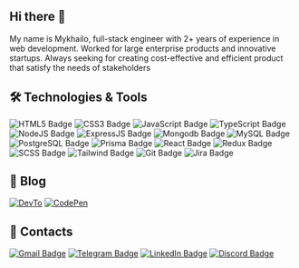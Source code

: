## Hi there 👋

My name is Mykhailo, full-stack engineer with 2+ years of experience in web development. Worked for large enterprise products and innovative startups. Always seeking for creating cost-effective and efficient product that satisfy the needs of stakeholders

## 🛠️ Technologies & Tools

![HTML5 Badge](https://img.shields.io/badge/HTML5-E34F26?style=for-the-badge&logo=html5&logoColor=white)
![CSS3 Badge](https://img.shields.io/badge/CSS3-1572B6?style=for-the-badge&logo=css3&logoColor=white)
![JavaScript Badge](https://img.shields.io/badge/JavaScript-F7DF1E?style=for-the-badge&logo=javascript&logoColor=black)
![TypeScript Badge](https://img.shields.io/badge/TypeScript-007ACC?style=for-the-badge&logo=typescript&logoColor=white)
![NodeJS Badge](https://img.shields.io/badge/Node.js-43853D?style=for-the-badge&logo=node.js&logoColor=white)
![ExpressJS Badge](https://img.shields.io/badge/Express.js-404D59?style=for-the-badge)
![Mongodb Badge](https://img.shields.io/badge/MongoDB-4EA94B?style=for-the-badge&logo=mongodb&logoColor=white)
![MySQL Badge](https://img.shields.io/badge/MySQL-00000F?style=for-the-badge&logo=mysql&logoColor=white)
![PostgreSQL Badge](https://img.shields.io/badge/PostgreSQL-316192?style=for-the-badge&logo=postgresql&logoColor=white)
![Prisma Badge](https://img.shields.io/badge/Prisma-3982CE?style=for-the-badge&logo=Prisma&logoColor=white)
![React Badge](https://img.shields.io/badge/React-20232A?style=for-the-badge&logo=react&logoColor=61DAFB)
![Redux Badge](https://img.shields.io/badge/Redux-593D88?style=for-the-badge&logo=redux&logoColor=white)
![SCSS Badge](https://img.shields.io/badge/Sass-CC6699?style=for-the-badge&logo=sass&logoColor=white)
![Tailwind Badge](https://img.shields.io/badge/Tailwind_CSS-38B2AC?style=for-the-badge&logo=tailwind-css&logoColor=white)
![Git Badge](https://img.shields.io/badge/GIT-E44C30?style=for-the-badge&logo=git&logoColor=white)
![Jira Badge](https://img.shields.io/badge/Jira-0052CC?style=for-the-badge&logo=Jira&logoColor=white)

<!-- ## 📊 Statistics
[![Mykhailo's github stats](https://github-readme-stats.vercel.app/api?username=cookieMonsterDev&theme=dark&count_private=true)](https://github.com/anuraghazra/github-readme-stats) -->

## 📖 Blog
[![DevTo](https://img.shields.io/badge/dev.to-0A0A0A?style=for-the-badge&logo=devdotto&logoColor=white)](https://dev.to/cookiemonsterdev)
[![CodePen](https://img.shields.io/badge/Codepen-000000?style=for-the-badge&logo=codepen&logoColor=white)](https://codepen.io/cookieMonsterDev)


## 🤙 Contacts

[![Gmail Badge](https://img.shields.io/badge/Gmail-D14836?style=for-the-badge&logo=gmail&logoColor=white)](mailto:mykhailo.toporkov@gmail.com)
[![Telegram Badge](https://img.shields.io/badge/Telegram-2CA5E0?style=for-the-badge&logo=telegram&logoColor=white)](https://t.me/Mykhailo_Toporkov)
[![LinkedIn Badge](https://img.shields.io/badge/LinkedIn-0077B5?style=for-the-badge&logo=linkedin&logoColor=white)](https://www.linkedin.com/in/mykhailo-toporkov/)
[![Discord Badge](https://img.shields.io/badge/Discord-7289DA?style=for-the-badge&logo=discord&logoColor=whit)](https://discordapp.com/users/mykhailotoporkov/)


